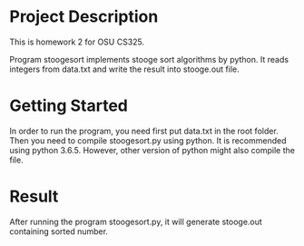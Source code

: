 # Project Description

This is homework 2 for OSU CS325.

Program stoogesort implements stooge sort algorithms by
python. It reads integers from data.txt and write the result
into stooge.out file.


# Getting Started
In order to run the program, you need first put data.txt in the
root folder. Then you need to compile stoogesort.py using python. 
It is recommended using python 3.6.5. However, other version
of python might also compile the file.

# Result
After running the program stoogesort.py, it will generate stooge.out
containing sorted number.
